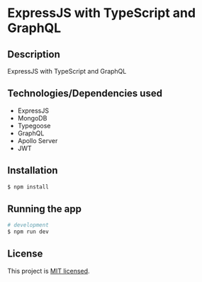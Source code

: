 # ExpressJS with TypeScript and GraphQL

## Description

ExpressJS with TypeScript and GraphQL

## Technologies/Dependencies used

- ExpressJS
- MongoDB
- Typegoose
- GraphQL
- Apollo Server
- JWT

## Installation

```bash
$ npm install
```

## Running the app

```bash
# development
$ npm run dev
```

## License

This project is [MIT licensed](LICENSE).
